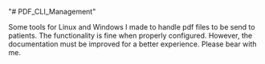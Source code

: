 "# PDF_CLI_Management" 

Some tools for Linux and Windows I made to handle pdf files to be send to patients. The functionality is fine when properly configured. However, the documentation must be improved for a better experience. Please bear with me.
